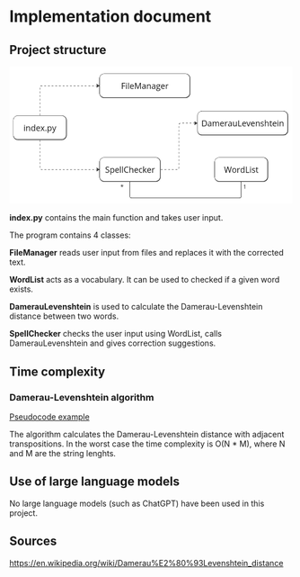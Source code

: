 # Implementation document

## Project structure

![Class diagram](https://github.com/mizhonka/Spell-checker/blob/main/Documentation/class_diagram.png)

**index.py** contains the main function and takes user input.

The program contains 4 classes:

**FileManager** reads user input from files and replaces it with the corrected text.

**WordList** acts as a vocabulary. It can be used to checked if a given word exists.

**DamerauLevenshtein** is used to calculate the Damerau-Levenshtein distance between two words.

**SpellChecker** checks the user input using WordList, calls DamerauLevenshtein and gives correction suggestions.

## Time complexity

### Damerau-Levenshtein algorithm

[Pseudocode example](https://en.wikipedia.org/wiki/Damerau%E2%80%93Levenshtein_distance#Distance_with_adjacent_transpositions)

The algorithm calculates the Damerau-Levenshtein distance with adjacent transpositions. In the worst case the time complexity is O(N * M), where N and M are the string lenghts.

## Use of large language models

No large language models (such as ChatGPT) have been used in this project.

## Sources

https://en.wikipedia.org/wiki/Damerau%E2%80%93Levenshtein_distance
